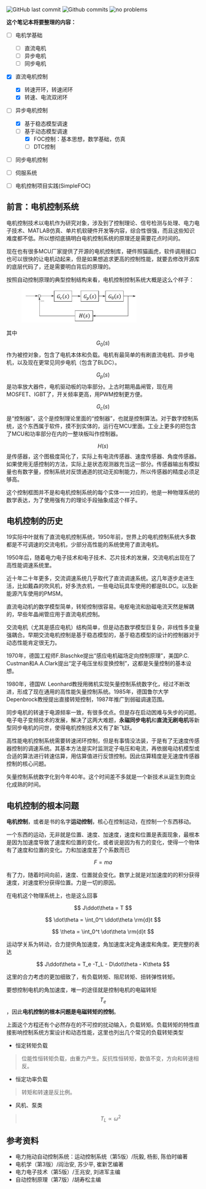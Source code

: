 
![GitHub last commit](https://badgen.net/github/last-commit/Meng2025/motor-control/main)
![Github commits](https://badgen.net/github/commits/Meng2025/motor-control/main)
![no problems](https://badgen.net/badge/no%20problem/(maybe)/red)

**这个笔记本将要整理的内容：**
- [ ] 电机学基础
  - [ ] 直流电机
  - [ ] 异步电机
  - [ ] 同步电机

- [x] 直流电机控制
  - [x] 转速开环，转速闭环
  - [x] 转速、电流双闭环

- [ ] 异步电机控制
  - [x] 基于稳态模型调速
  - [ ] 基于动态模型调速
    - [x] FOC控制：基本思想，数学基础，仿真
    - [ ] DTC控制

- [ ] 同步电机控制

- [ ] 伺服系统

- [ ] 电机控制项目实践(SimpleFOC)


## 前言：电机控制系统

电机控制技术以电机作为研究对象，涉及到了控制理论、信号检测与处理、电力电子技术、MATLAB仿真、单片机软硬件开发等内容，综合性很强，而且这些知识难度都不低。所以想彻底搞明白电机控制系统的原理还是需要花点时间的。

现在也有很多MCU厂家提供了开源的电机控制库，硬件照猫画虎，软件调用接口也可以很快的让电机动起来，但是如果想追求更高的控制性能，就要去修改开源库的底层代码了，还是需要明白背后的原理的。

按照自动控制原理的典型控制结构来看，电机控制控制系统大概是这么个样子：

<figure>
    <img src = "./assets/images/电机控制系统.jpg" width=300 >
</figure>

其中$$G_0(s)$$作为被控对象，包含了电机本体和负载。电机有最简单的有刷直流电机、异步电机，以及现在更常见同步电机（包含了BLDC）。

$$G_p(s)$$是功率放大器件，电机驱动板的功率部分。上古时期用晶闸管，现在用MOSFET、IGBT了，开关频率更高，用PWM控制更方便。

$$G_c(s)$$是“控制器”，这个是控制理论里面的“控制器”，也就是控制算法。对于数字控制系统，这个东西属于软件，摸不到实体的，运行在MCU里面。工业上更多的把包含了MCU和功率部分在内的一整块板叫作控制器。


$$H(s)$$是传感器，这个图极度简化了，实际上有电流传感器、速度传感器、角度传感器。如果使用无感控制的方法，实际上是状态观测器充当这一部分。传感器输出有模拟量也有数字量，控制系统对反馈通道的扰动无抑制能力，所以传感器的精度必须足够高。

这个控制框图并不是和电机控制系统的每个实体一一对应的，他是一种物理系统的数学表达，为了使用强有力的理论手段抽象成这个样子。

## 电机控制的历史

19实际中叶就有了直流电机控制系统，1950年前，世界上的电机控制系统大多数都是不可调速的交流电机，少部分高性能的系统使用了直流电机。

1950年后，随着电力电子技术和电子技术、芯片技术的发展，交流电机出现在了高性能调速系统里。

近十年二十年更多，交流调速系统几乎取代了直流调速系统。这几年逐步走进生活，比如戴森的吹风机，好多洗衣机，一些电动玩具车使用的都是BLDC。以及新能源汽车使用的PMSM。

直流电动机的数学模型简单，转矩控制很容易。电枢电流和励磁电流天然是解耦的，早些年晶闸管应用于直流电机控制。

交流电机（尤其是感应电机）结构简单，但是动态数学模型巨复杂，非线性多变量强耦合。早期交流电机控制是基于稳态模型的，基于稳态模型的设计的控制器对于动态性能肯定很无力。

1970年，德国工程师F.Blaschke提出“感应电机磁场定向控制原理”，美国P.C. Custman和A.A.Clark提出“定子电压坐标变换控制”，这都是矢量控制的基本设想。

1980年，德国W. Leonhard教授用微机实现矢量控制系统数字化，经过不断改进，形成了现在通用的高性能矢量控制系统。1985年，德国鲁尔大学Depenbrock教授提出直接转矩控制，1987年推广到弱磁调速范围。

同步电机的转速于电源频率一致，有很多优点。但是存在启动困难与失步的问题。电子电子变频技术的发展，解决了这两大难题，**永磁同步电机**和**直流无刷电机**等新型同步电机的问世，使得电机控制技术又有了新飞跃。

高性能电机控制系统需要转速闭环控制，但是有事情没法装，于是有了无速度传感器控制的调速系统。其基本方法是实时监测定子电压和电流，再依据电动机模型或合适的算法进行转速估算，用估算值进行反馈控制。因此估算精度是无速度传感器控制的核心问题。


矢量控制系统数字化到今年40年。这个时间差不多就是一个新技术从诞生到商业化成熟的时间。

## 电机控制的根本问题

**电机控制**，或者是书的名字**运动控制**，核心在控制运动，在控制一个东西移动。

一个东西的运动，无非就是位置、速度、加速度，速度和位置是表面现象，最根本是因为加速度导致了速度和位置的变化，或者说是因为有力的变化，使得一个物体有了速度和位置的变化。力和加速度差了个系数而已

$$ F=ma $$

有了力，随着时间向前，速度、位置就会变化。数学上就是对加速度的的积分获得速度，对速度积分获得位置。力是一切的原因。

在电机这个物理系统上，也是这么回事


$$ J\ddot\theta = T $$

$$ \dot\theta = \int_0^t \ddot\theta \rm{d}t $$

$$ \theta = \int_0^t \dot\theta \rm{d}t $$


运动学关系为转动，合力提供角加速度，角加速度决定角速度和角度。更完整的表达

$$ J\ddot\theta = T_e -T_L - D\dot\theta - K\theta $$

这里的合力考虑的更加细致了，有负载转矩、阻尼转矩、扭转弹性转矩。

要想控制电机的角加速度，唯一的途径就是控制电机的电磁转矩$$T_e$$，因此**电机控制的根本问题是电磁转矩的控制**。


上面这个方程还有个必然存在的不可控的扰动输入，负载转矩。负载转矩的特性直接影响控制系统方案设计和动态性能，这里也列出几个常见的负载转矩类型

- 恒定转矩负载
>位能性恒转矩负载，由重力产生。反抗性恒转矩，数值不变，方向和转速相反。

- 恒定功率负载
>转矩和转速是反比例。

- 风机、泵类
>$$ T_L \propto \omega^2$$

## 参考资料

- 电力拖动自动控制系统：运动控制系统（第5版）/阮毅, 杨影, 陈伯时编著
- 电机学（第3版）/阎治安, 苏少平, 崔新艺编著
- 电力电子技术（第5版）/王兆安, 刘进军主编
- 自动控制原理（第7版）/胡寿松主编

